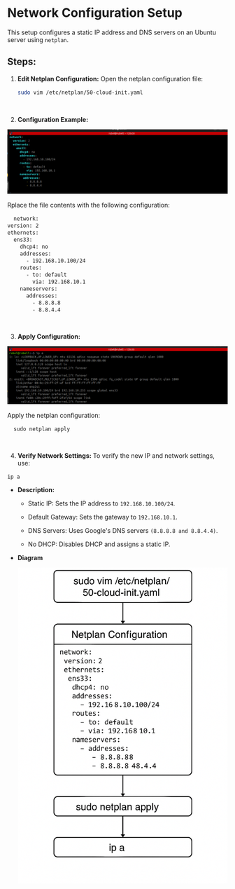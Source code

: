 # Network Configuration Setup

This setup configures a static IP address and DNS servers on an Ubuntu server using `netplan`.

## Steps:

1. **Edit Netplan Configuration:**
   Open the netplan configuration file:
   ```bash
   sudo vim /etc/netplan/50-cloud-init.yaml
   ```
</br>
   
2. **Configuration Example:**

![Configuration](images/IPSetup.png)
 
   Rplace the file contents with the following configuration:
  ```
    network:
  version: 2
  ethernets:
    ens33:
      dhcp4: no
      addresses:
        - 192.168.10.100/24
      routes:
        - to: default
          via: 192.168.10.1
      nameservers:
        addresses:
          - 8.8.8.8
          - 8.8.4.4
  ```
</br>

3. **Apply Configuration:**

![Static ip](images/StaticIP.png)

   Apply the netplan configuration:
  ```
    sudo netplan apply
  ```
</br>

4. **Verify Network Settings:**
    To verify the new IP and network settings, use:
    
```
ip a
```

- **Description:**
  - Static IP: Sets the IP address to `192.168.10.100/24`.

  - Default Gateway: Sets the gateway to `192.168.10.1`.

  - DNS Servers: Uses Google's DNS servers `(8.8.8.8 and 8.8.4.4)`.

  - No DHCP: Disables DHCP and assigns a static IP.
 
    
- **Diagram**

  ![Diagram](images/StatiipDIagram.png)



















 
   
